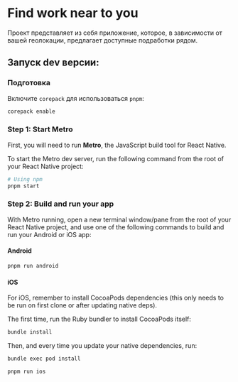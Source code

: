# Find work near to you

Проект представляет из себя приложение, которое, в зависимости от вашей геолокации, предлагает доступные подработки рядом.

## Запуск dev версии:

### Подготовка

Включите `corepack` для использоваться `pnpm`:
```sh
corepack enable
```

### Step 1: Start Metro

First, you will need to run **Metro**, the JavaScript build tool for React Native.

To start the Metro dev server, run the following command from the root of your React Native project:

```sh
# Using npm
pnpm start
```

### Step 2: Build and run your app

With Metro running, open a new terminal window/pane from the root of your React Native project, and use one of the following commands to build and run your Android or iOS app:

#### Android

```sh
pnpm run android
```

#### iOS

For iOS, remember to install CocoaPods dependencies (this only needs to be run on first clone or after updating native deps).

The first time, run the Ruby bundler to install CocoaPods itself:

```sh
bundle install
```

Then, and every time you update your native dependencies, run:

```sh
bundle exec pod install
```

```sh
pnpm run ios
```